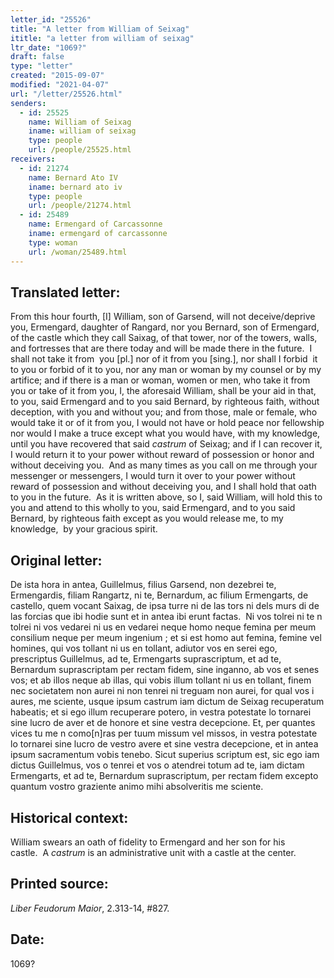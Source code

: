 ```yaml
---
letter_id: "25526"
title: "A letter from William of Seixag"
ititle: "a letter from william of seixag"
ltr_date: "1069?"
draft: false
type: "letter"
created: "2015-09-07"
modified: "2021-04-07"
url: "/letter/25526.html"
senders:
  - id: 25525
    name: William of Seixag
    iname: william of seixag
    type: people
    url: /people/25525.html
receivers:
  - id: 21274
    name: Bernard Ato IV
    iname: bernard ato iv
    type: people
    url: /people/21274.html
  - id: 25489
    name: Ermengard of Carcassonne
    iname: ermengard of carcassonne
    type: woman
    url: /woman/25489.html
---
```

<h2> Translated letter:</h2><p>From this hour fourth, [I] William, son of Garsend, will not deceive/deprive you, Ermengard, daughter of Rangard, nor you Bernard, son of Ermengard, of the castle which they call Saixag, of that tower, nor of the towers, walls, and fortresses that are there today and will be made there in the future. &nbsp;I shall not take it from &nbsp;you [pl.] nor of it from you [sing.], nor shall I forbid &nbsp;it to you or forbid of it to you, nor any man or woman by my counsel or by my artifice; and if there is a man or woman, women or men, who take it from you or take of it from you, I, the aforesaid William, shall be your aid in that, to you, said Ermengard and to you said Bernard, by righteous faith, without deception, with you and without you; and from those, male or female, who would take it or of it from you, I would not have or hold peace nor fellowship nor would I make a truce except what you would have, with my knowledge, until you have recovered that said <em>castrum</em> of Seixag; and if I can recover it, I would return it to your power without reward of possession or honor and without deceiving you. &nbsp;And as many times as you call on me through your messenger or messengers, I would turn it over to your power without reward of possession and without deceiving you, and I shall hold that oath to you in the future. &nbsp;As it is written above, so I, said William, will hold this to you and attend to this wholly to you, said Ermengard, and to you said Bernard, by righteous faith except as you would release me, to my knowledge, &nbsp;by your gracious spirit.</p><h2 class="mt-4"> Original letter:</h2><p class="Bodytext31">De ista hora in antea, Guillelmus, filius Garsend, non dezebrei te, Ermengardis, filiam Rangartz, ni te, Bernardum, ac filium Ermengarts, de castello, quem vocant Saixag, de ipsa turre ni de las tors ni dels murs di de las forcias que ibi hodie sunt et in antea ibi erunt factas.&nbsp; Ni vos tolrei ni te n tolrei ni vos vedarei ni us en vedarei neque homo neque femina per meum consilium neque per meum ingenium ; et si est homo aut femina, femine vel homines, qui vos tollant ni us en tollant, adiutor vos en serei ego, prescriptus Guillelmus, ad te, Ermengarts suprascriptum, et ad te, Bernardum suprascriptam per rectam fidem, sine inganno, ab vos et senes vos; et ab illos neque ab illas, qui vobis illum tollant ni us en tollant, finem nec societatem non aurei ni non tenrei ni treguam non aurei, for qual vos i aures, me sciente, usque ipsum castrum iam dictum de Seixag recuperatum habeatis; et si ego illum recuperare potero, in vestra potestate lo tornarei sine lucro de aver et de honore et sine vestra decepcione. Et, per quantes vices tu me n como[n]ras per tuum missum vel missos, in vestra potestate lo tornarei sine lucro de vestro avere et sine vestra decepcione, et in antea ipsum sacramentum vobis tenebo. Sicut superius scriptum est, sic ego iam dictus Guillelmus, vos o tenrei et vos o atendrei totum ad te, iam dictam Ermengarts, et ad te, Bernardum suprascriptum, per rectam fidem excepto quantum vostro graziente animo mihi absolveritis me sciente.</p><h2 class="mt-4"> Historical context:</h2><p>William swears an oath of fidelity to Ermengard and her son for his castle.&nbsp;&nbsp;<span>A&nbsp;</span><em>castrum</em><span>&nbsp;is an administrative unit with a castle at the center.</span></p><h2 class="mt-4"> Printed source:</h2><p><em>Liber Feudorum Maior</em>, 2.313-14, #827.</p><h2 class="mt-4"> Date:</h2>1069?